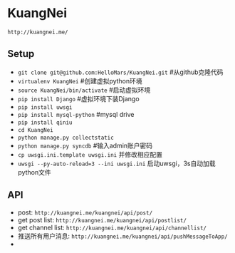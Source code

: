 KuangNei
========

`http://kuangnei.me/`

## Setup ##
* `git clone git@github.com:HelloMars/KuangNei.git` #从github克隆代码
* `virtualenv KuangNei` #创建虚拟python环境
* `source KuangNei/bin/activate` #启动虚拟环境
* `pip install Django` #虚拟环境下装Django
* `pip install uwsgi`
* `pip install mysql-python` #mysql drive
* `pip install qiniu`
* `cd KuangNei`
* `python manage.py collectstatic`
* `python manage.py syncdb` #输入admin账户密码
* `cp uwsgi.ini.template uwsgi.ini` 并修改相应配置
* `uwsgi --py-auto-reload=3 --ini uwsgi.ini` 启动uwsgi，3s自动加载python文件

## API ##
* post: `http://kuangnei.me/kuangnei/api/post/`
* get post list: `http://kuangnei.me/kuangnei/api/postlist/`
* get channel list: `http://kuangnei.me/kuangnei/api/channellist/`
* 推送所有用户消息: `http://kuangnei.me/kuangnei/api/pushMessageToApp/`
* 